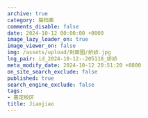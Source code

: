 ```yaml
---
archive: true
category: 猫档案
comments_disable: false
date: 2024-10-12 00:00:00 +0000
image_lazy_loader_on: true
image_viewer_on: false
img: /assets/upload/封面图/娇娇.jpg
lng_pair: id_2024-10-12--205118_娇娇
meta_modify_date: 2024-10-12 20:51:20 +0800
on_site_search_exclude: false
published: true
search_engine_exclude: false
tags:
- 嘉定校区
title: Jiaojiao
---
```

